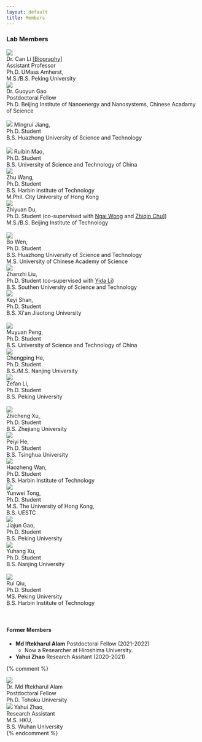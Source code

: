 ```yaml
---
layout: default
title: Members
---
```


<!-- ### Principle Investigator -->
### Lab Members

<div class="profile_div">
    <img src="/assets/pics/Can_Li.jpeg" class="profile_pic">   
    <br/>
    Dr. Can Li <a href="/people-can.html">[Biography]</a>
    <br/> Assistant Professor  <br/>
    Ph.D. UMass Amherst, <br/> 
    M.S./B.S. Peking University  <br/>
    
</div>

<!-- <br style="clear:both" /> -->

<!-- ### Lab Members -->

<div class="profile_div">
    <img src="/assets/pics/Guoyun_Gao.jpeg" class="profile_pic">   
    <br/>
    Dr. Guoyun Gao
    <br/>Postdoctoral Fellow <br/>
    Ph.D. Beijing Institute of Nanoenergy and Nanosystems, Chinese Acadamy of Science <br/> 
      <br/>
</div>




<!-- <br style="clear:both" /> -->

<div class="profile_div">
    <img src="/assets/pics/Mingrui_Jiang.jpg" class="profile_pic">  
    Mingrui Jiang, <br/>Ph.D. Student  <br/>
    B.S. Huazhong University of Science and Technology
</div>

<br style="clear:both" />

<div class="profile_div">
    <img src="/assets/pics/Ruibin_Mao.jpg" class="profile_pic">  
    Ruibin Mao, <br/>Ph.D. Student  <br/>
    B.S. University of Science and Technology of China
</div>

<div class="profile_div">
    <img src="/assets/pics/Zhu_Wang.jpeg" class="profile_pic">  
    <br/>Zhu Wang, <br/>Ph.D. Student  <br/>
    B.S. Harbin institute of Technology <br/>
    M.Phil. City University of Hong Kong
</div>

<div class="profile_div">
    <img src="/assets/pics/Zhiyuan_Du.jpg" class="profile_pic">  
    <br/>Zhiyuan Du, <br/>Ph.D. Student (co-supervised with <a href="https://www.eee.hku.hk/~nwong/">Ngai Wong</a> and <a href="https://www.zqchu-pbblab.hku.hk">Zhiqin Chu</a>])  <br/>
    M.S./B.S. Beijing Institute of Technology
</div>

<br style="clear:both" />

<div class="profile_div">
    <img src="/assets/pics/Bo_Wen.jpg" class="profile_pic">  
    <br/>Bo Wen, <br/>Ph.D. Student<br/>
    B.S. Huazhong University of Science and Technology <br/>
    M.S. University of Chinese Academy of Science
</div>

<div class="profile_div">
    <img src="/assets/pics/Zhanzhi_Liu.jpg" class="profile_pic">  
    <br/>Zhanzhi Liu, <br/>Ph.D. Student (co-supervised with <a href="https://www.sustech.edu.cn/en/facultys/liyida.html">Yida Li</a>)<br/>
    B.S. Southen University of Science and Technology <br/>
</div>

<div class="profile_div">
    <img src="/assets/pics/Keyi_Shan.jpg" class="profile_pic">  
    <br/>Keyi Shan, <br/>Ph.D. Student<br/>
    B.S. Xi'an Jiaotong University <br/>
</div>

<br style="clear:both" />

<div class="profile_div">
    <img src="/assets/pics/Muyuan_Peng.jpg" class="profile_pic">  
    <br/>Muyuan Peng, <br/>Ph.D. Student<br/>
    B.S. University of Science and Technology of China <br/>
</div>

<div class="profile_div">
    <img src="/assets/pics/Chengping_He.png" class="profile_pic">  
    <br/>Chengping He, <br/>Ph.D. Student<br/>
    B.S./M.S. Nanjing University <br/>
</div>

<div class="profile_div">
    <img src="/assets/pics/Zefan_Li.jpeg" class="profile_pic">  
    <br/>Zefan Li, <br/>Ph.D. Student<br/>
    B.S. Peking University <br/>
</div>

<br style="clear:both" />

<div class="profile_div">
    <img src="/assets/pics/Zhicheng_Xu.png" class="profile_pic">  
    <br/>Zhicheng Xu, <br/>Ph.D. Student<br/>
    B.S. Zhejiang University <br/>
</div>

<div class="profile_div">
    <img src="/assets/pics/Peiyi_He.jpg" class="profile_pic">  
    <br/>Peiyi He, <br/>Ph.D. Student<br/>
    B.S. Tsinghua University <br/>
</div>

<div class="profile_div">
    <img src="/assets/pics/Haozheng_Wan.jpg" class="profile_pic">  
    <br/>Haozheng Wan, <br/>Ph.D. Student<br/>
    B.S. Harbin Institute of Technology <br/>
</div>

<div class="profile_div">
    <img src="/assets/pics/Yunwei_Tong.jpeg" class="profile_pic">  
    <br/>Yunwei Tong, <br/>Ph.D. Student<br/>
    M.S. The University of Hong Kong, <br/>
    B.S. UESTC <br/>
</div>

<div class="profile_div">
    <img src="/assets/pics/Jiajun_Gao.jpg" class="profile_pic">  
    <br/>Jiajun Gao, <br/>Ph.D. Student<br/>
    B.S. Peking University <br/>
</div>

<div class="profile_div">
    <img src="/assets/pics/Yuhang_Xu.jpg" class="profile_pic">  
    <br/>Yuhang Xu, <br/>Ph.D. Student<br/>
    B.S. Nanjing University <br/>
</div>

<br style="clear:both" />

<div class="profile_div">
    <img src="/assets/pics/Rui_Qiu.jpeg" class="profile_pic">  
    <br/>Rui Qiu, <br/>Ph.D. Student<br/>
    MS. Peking University <br/>
    B.S. Harbin Institute of Technology <br/>
    <br/>
</div>

<br style="clear:both" />

#### Former Members

- **Md Iftekharul Alam** Postdoctoral Fellow (2021-2022)
  - Now a Researcher at Hiroshima University.
- **Yahui Zhao** Research Assitant (2020-2021)


{% comment %} 
<div class="profile_div">
    <img src="/assets/pics/Alam.jpeg" class="profile_pic">   
    <br/>
    Dr. Md Iftekharul Alam
    <br/>Postdoctoral Fellow <br/>
    Ph.D. Tohoku University <br/> 
</div>


<div class="profile_div">
    <img src="/assets/pics/Yahui_Zhao.jpeg" class="profile_pic">  
    Yahui Zhao, <br/> Research Assistant  <br/>
    M.S. HKU, <br/> B.S. Wuhan University
</div> 
{% endcomment %}